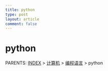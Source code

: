 ```yaml
---
title: python
type: post
layout: article
comment: false
---
```


# python

PARENTS: [INDEX](/gknows/wiki) > [计算机](/gknows/计算机) > [编程语言](/gknows/编程语言) > python


